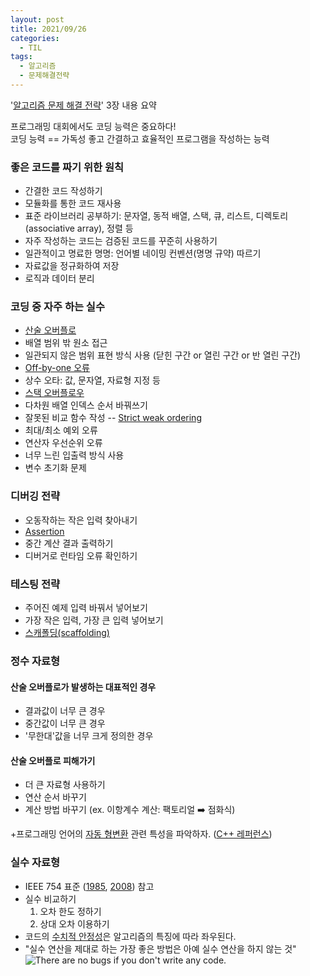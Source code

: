 ```yaml
---
layout: post
title: 2021/09/26
categories:
  - TIL
tags: 
  - 알고리즘
  - 문제해결전략
---
```


'[알고리즘 문제 해결 전략](https://book.algospot.com/)' 3장 내용 요약  

프로그래밍 대회에서도 코딩 능력은 중요하다!  
코딩 능력 == 가독성 좋고 간결하고 효율적인 프로그램을 작성하는 능력  

### 좋은 코드를 짜기 위한 원칙
- 간결한 코드 작성하기
- 모듈화를 통한 코드 재사용
- 표준 라이브러리 공부하기: 문자열, 동적 배열, 스택, 큐, 리스트, 디렉토리(associative array), 정렬 등
- 자주 작성하는 코드는 검증된 코드를 꾸준히 사용하기
- 일관적이고 명료한 명명: 언어별 네이밍 컨벤션(명명 규약) 따르기
- 자료값을 정규화하여 저장
- 로직과 데이터 분리


### 코딩 중 자주 하는 실수
- [산술 오버플로](https://en.wikipedia.org/wiki/Integer_overflow)
- 배열 범위 밖 원소 접근
- 일관되지 않은 범위 표현 방식 사용 (닫힌 구간 or 열린 구간 or 반 열린 구간)
- [Off-by-one 오류](https://en.wikipedia.org/wiki/Off-by-one_error)
- 상수 오타: 값, 문자열, 자료형 지정 등
- [스택 오버플로우](https://stackoverflow.com/)
- 다차원 배열 인덱스 순서 바꿔쓰기
- 잘못된 비교 함수 작성 -- [Strict weak ordering](https://en.wikipedia.org/wiki/Weak_ordering#Strict_weak_orderings)
- 최대/최소 예외 오류
- 연산자 우선순위 오류
- 너무 느린 입출력 방식 사용
- 변수 초기화 문제


### 디버깅 전략
- 오동작하는 작은 입력 찾아내기
- [Assertion](https://en.wikipedia.org/wiki/Assertion_(software_development))
- 중간 계산 결과 출력하기
- 디버거로 런타임 오류 확인하기


### 테스팅 전략
- 주어진 예제 입력 바꿔서 넣어보기
- 가장 작은 입력, 가장 큰 입력 넣어보기
- [스캐폴딩(scaffolding)](https://en.wikipedia.org/wiki/Scaffold_(programming))


### 정수 자료형

#### 산술 오버플로가 발생하는 대표적인 경우
- 결과값이 너무 큰 경우
- 중간값이 너무 큰 경우
- '무한대'값을 너무 크게 정의한 경우

#### 산술 오버플로 피해가기
- 더 큰 자료형 사용하기
- 연산 순서 바꾸기
- 계산 방법 바꾸기 (ex. 이항계수 계산: 팩토리얼 ➡️ 점화식)

+프로그래밍 언어의 [자동 형변환](https://en.wikipedia.org/wiki/Type_conversion#Implicit_type_conversion) 관련 특성을 파악하자. ([C++ 레퍼런스](https://en.cppreference.com/w/cpp/language/implicit_conversion))  

### 실수 자료형
- IEEE 754 표준 ([1985](https://en.wikipedia.org/wiki/IEEE_754-1985), [2008](https://en.wikipedia.org/wiki/IEEE_754-2008_revision)) 참고  
- 실수 비교하기
    1. 오차 한도 정하기
    2. 상대 오차 이용하기
- 코드의 [수치적 안정성](https://en.wikipedia.org/wiki/Numerical_stability)은 알고리즘의 특징에 따라 좌우된다.  
- "실수 연산을 제대로 하는 가장 좋은 방법은 아예 실수 연산을 하지 않는 것"  
![There are no bugs if you don't write any code.](https://memegenerator.net/img/instances/75531413.jpg)